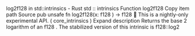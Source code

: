 log2f128 in std::intrinsics - Rust
std
::
intrinsics
Function
log2f128
Copy item path
Source
pub unsafe fn log2f128(x:
f128
) ->
f128
🔬
This is a nightly-only experimental API. (
core_intrinsics
)
Expand description
Returns the base 2 logarithm of an
f128
.
The stabilized version of this intrinsic is
f128::log2